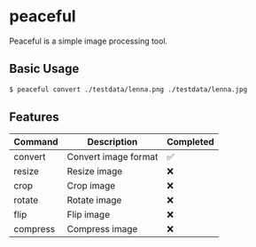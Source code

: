# peaceful

Peaceful is a simple image processing tool.

## Basic Usage

```bash
$ peaceful convert ./testdata/lenna.png ./testdata/lenna.jpg
```

## Features

| Command | Description | Completed |
| --- | --- | --- |
| convert | Convert image format | ✅ |
| resize | Resize image | ❌ | 
| crop | Crop image | ❌ |
| rotate | Rotate image | ❌ |
| flip | Flip image | ❌ |
| compress | Compress image | ❌ |
